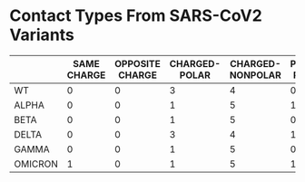 # Contact Types From SARS-CoV2 Variants

|         | SAME CHARGE | OPPOSITE CHARGE | CHARGED-POLAR | CHARGED-NONPOLAR | POLAR-POLAR | POLAR-NONPOLAR | NONPOLAR-NONPOLAR | TOTAL CONTACTS |
|---------|-------------|-----------------|---------------|------------------|-------------|----------------|-------------------|----------------|
| WT      | 0           | 0               | 3             | 4                | 0           | 5              | 4                 | 16             |
| ALPHA   | 0           | 0               | 1             | 5                | 1           | 4              | 5                 | 16             |
| BETA    | 0           | 0               | 1             | 5                | 0           | 4              | 5                 | 15             |
| DELTA   | 0           | 0               | 3             | 4                | 1           | 6              | 3                 | 17             |
| GAMMA   | 0           | 0               | 1             | 5                | 0           | 5              | 5                 | 16             |
| OMICRON | 1           | 0               | 1             | 5                | 1           | 4              | 5                 | 17             |